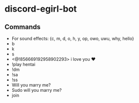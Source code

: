 # discord-egirl-bot

## Commands
  * For sound effects: {c, m, d, o, h, y, op, owo, uwu, why, hello}
  * b
  * k
  * s
  * <@!856669192958902293> i love you ❤️
  * !play hentai
  * !dm
  * !sa
  * !ss
  * Will you marry me?
  * Sudo will you marry me?
  * join
